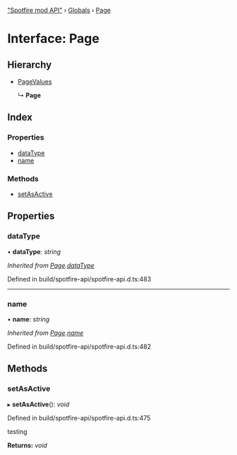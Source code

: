 ["Spotfire mod API"](../README.md) › [Globals](../globals.md) › [Page](page.md)

# Interface: Page

## Hierarchy

* [PageValues](pagevalues.md)

  ↳ **Page**

## Index

### Properties

* [dataType](page.md#datatype)
* [name](page.md#name)

### Methods

* [setAsActive](page.md#setasactive)

## Properties

###  dataType

• **dataType**: *string*

*Inherited from [Page](page.md).[dataType](page.md#datatype)*

Defined in build/spotfire-api/spotfire-api.d.ts:483

___

###  name

• **name**: *string*

*Inherited from [Page](page.md).[name](page.md#name)*

Defined in build/spotfire-api/spotfire-api.d.ts:482

## Methods

###  setAsActive

▸ **setAsActive**(): *void*

Defined in build/spotfire-api/spotfire-api.d.ts:475

testing

**Returns:** *void*
